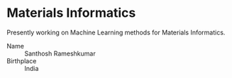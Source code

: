 
# Materials Informatics
Presently working on Machine Learning methods for Materials Informatics.


<dl>
<dt>Name</dt>
<dd>Santhosh Rameshkumar</dd>
<dt>Birthplace</dt>
<dd>India</dd>
</dl>

